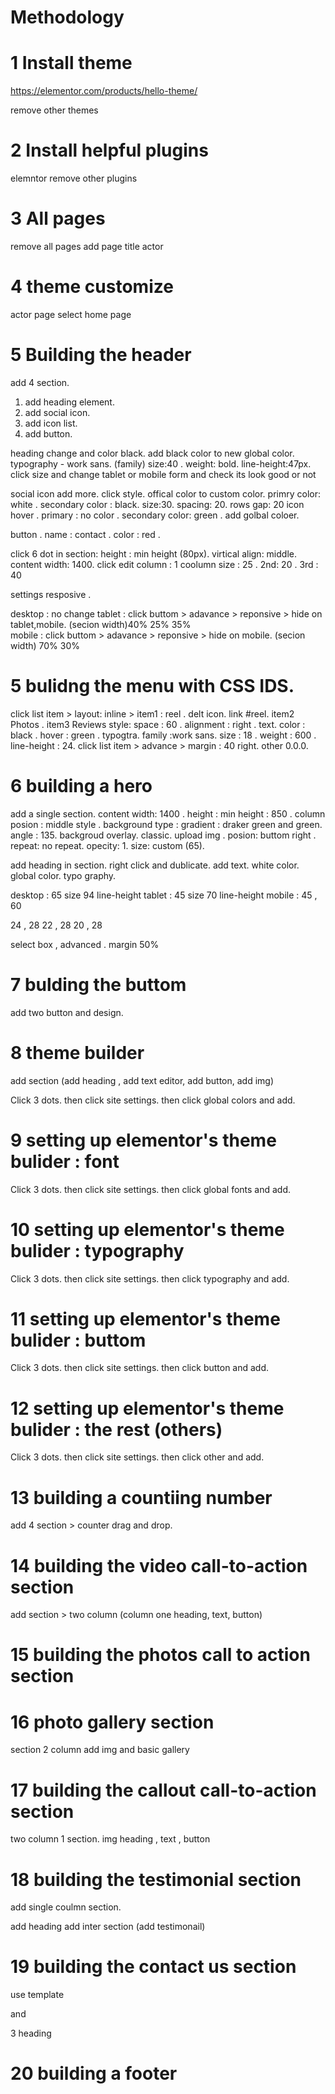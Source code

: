 # Methodology

# 1 Install theme 

https://elementor.com/products/hello-theme/

remove other themes

# 2 Install helpful plugins

elemntor
remove other plugins

# 3 All pages

remove all pages
add page title actor

# 4 theme customize

actor page select home page

# 5 Building the header

add 4 section.
1. add heading element.
2. add social icon.
3. add icon list.
4. add button.

heading change and color black. add black color to new global color.
typography - work sans. (family) size:40 . weight: bold. line-height:47px.
click size and change tablet or mobile form and check its look good or not

social icon add more.
click style. offical color to custom color. primry color: white . secondary color : black. size:30. spacing: 20. rows gap: 20
icon hover . primary : no color . secondary color: green . add golbal coloer.

button . name : contact . color : red .

click 6 dot in section: height : min height (80px). virtical align: middle. content width: 1400.
click edit column : 1 coolumn size : 25 . 2nd: 20 . 3rd : 40 

settings resposive . 

desktop : no change
tablet : click buttom > adavance > reponsive > hide on tablet,mobile. (secion width)40% 25% 35%   
mobile : click buttom > adavance > reponsive > hide on mobile. (secion width) 70% 30%

# 5 bulidng the menu with CSS IDS.

click list item > layout: inline > item1 : reel . delt icon. link #reel. item2 Photos . item3 Reviews
style: space : 60 . alignment : right . text. color : black . hover : green . typogtra. family :work sans. size : 18 . 	weight : 600 . line-height : 24.
click list item > advance > margin : 40 right. other 0.0.0.

# 6 building a hero 

add a single section.
content width: 1400 . height : min height : 850 . column posion : middle
style . background type : gradient : draker green and green. angle : 135.
backgroud overlay. classic. upload img . posion: buttom right . repeat: no repeat. opecity: 1. size: custom (65).

add heading in section. right click and dublicate. add text. white color. global color. 
typo graphy. 

desktop : 65 size 94 line-height
tablet : 45 size 70 line-height 
mobile : 45 , 60

24 , 28
22 , 28 
20 , 28

select box , advanced . margin 50%

# 7 bulding the buttom 

add two button and design.

# 8 theme builder 

add section (add heading , add text editor, add button, add img)

Click 3 dots. then click site settings. then click global colors and add.

# 9 setting up elementor's theme bulider : font

Click 3 dots. then click site settings. then click global fonts and add.

# 10 setting up elementor's theme bulider : typography

Click 3 dots. then click site settings. then click typography  and add.

# 11 setting up elementor's theme bulider : buttom

Click 3 dots. then click site settings. then click button  and add.

# 12 setting up elementor's theme bulider : the rest (others)

Click 3 dots. then click site settings. then click other and add.

# 13 building a countiing number

add 4 section > counter drag and drop.

# 14 building the video call-to-action section

add section > two column 
(column one heading, text, button)

# 15 building the photos call to action section

# 16 photo gallery section

section 2 column add img and basic gallery

# 17 building the callout call-to-action section

two column 1 section.
img
heading , text , button

# 18 building the testimonial section

add single coulmn section.

add heading
add inter section (add testimonail)

# 19 building the contact us section

use template 

and

3 heading 

# 20 building a footer



